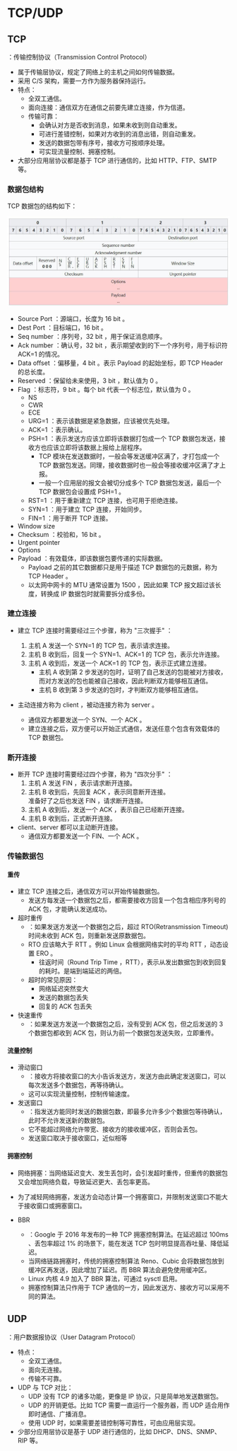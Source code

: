 # TCP/UDP

## TCP

：传输控制协议（Transmission Control Protocol）
- 属于传输层协议，规定了网络上的主机之间如何传输数据。
- 采用 C/S 架构，需要一方作为服务器保持运行。
- 特点：
  - 全双工通信。
  - 面向连接：通信双方在通信之前要先建立连接，作为信道。
  - 传输可靠：
    - 会确认对方是否收到消息，如果未收到则自动重发。
    - 可进行差错控制，如果对方收到的消息出错，则自动重发。
    - 发送的数据包带有序号，接收方可按顺序处理。
    - 可实现流量控制、拥塞控制。
- 大部分应用层协议都是基于 TCP 进行通信的，比如 HTTP、FTP、SMTP 等。

### 数据包结构

TCP 数据包的结构如下：

![](./tcp.jpg)

- Source Port ：源端口，长度为 16 bit 。
- Dest Port ：目标端口，16 bit 。
- Seq number ：序列号，32 bit ，用于保证消息顺序。
- Ack number ：确认号，32 bit ，表示期望收到的下一个序列号，用于标识符 ACK=1 的情况。
- Data offset ：偏移量，4 bit 。表示 Payload 的起始坐标，即 TCP Header 的总长度。
- Reserved ：保留给未来使用，3 bit ，默认值为 0 。
- Flag ：标志符，9 bit 。每个 bit 代表一个标志位，默认值为 0 。
  - NS
  - CWR
  - ECE
  - URG=1 ：表示该数据是紧急数据，应该被优先处理。
  - ACK=1 ：表示确认。
  - PSH=1 ：表示发送方应该立即将该数据打包成一个 TCP 数据包发送，接收方也应该立即将该数据上报给上层程序。
    - TCP 模块在发送数据时，一般会等发送缓冲区满了，才打包成一个 TCP 数据包发送。同理，接收数据时也一般会等接收缓冲区满了才上报。
    - 一般一个应用层的报文会被切分成多个 TCP 数据包发送，最后一个 TCP 数据包会设置成 PSH=1 。
  - RST=1 ：用于重新建立 TCP 连接，也可用于拒绝连接。
  - SYN=1 ：用于建立 TCP 连接，开始同步。
  - FIN=1 ：用于断开 TCP 连接。
- Window size
- Checksum ：校验和，16 bit 。
- Urgent pointer
- Options
- Payload ：有效载体，即该数据包要传递的实际数据。
  - Payload 之前的其它数据都只是用于描述 TCP 数据包的元数据，称为 TCP Header 。
  - 以太网中网卡的 MTU 通常设置为 1500 ，因此如果 TCP 报文超过该长度，转换成 IP 数据包时就需要拆分成多份。

### 建立连接

- 建立 TCP 连接时需要经过三个步骤，称为 "三次握手" ：
  1. 主机 A 发送一个 SYN=1 的 TCP 包，表示请求连接。
  2. 主机 B 收到后，回复一个 SYN=1、ACK=1 的 TCP 包，表示允许连接。
  3. 主机 A 收到后，发送一个 ACK=1 的 TCP 包，表示正式建立连接。
      - 主机 A 收到第 2 步发送的包时，证明了自己发送的包能被对方接收，而对方发送的包也能被自己接收，因此判断双方能够相互通信。
      - 主机 B 收到第 3 步发送的包时，才判断双方能够相互通信。

- 主动连接方称为 client ，被动连接方称为 server 。
  - 通信双方都要发送一个 SYN、一个 ACK 。
  - 建立连接之后，双方便可以开始正式通信，发送任意个包含有效载体的 TCP 数据包。

### 断开连接

- 断开 TCP 连接时需要经过四个步骤，称为 "四次分手" ：
  1. 主机 A 发送 FIN ，表示请求断开连接。
  2. 主机 B 收到后，先回复 ACK ，表示同意断开连接。\
    准备好了之后也发送 FIN ，请求断开连接。
  3. 主机 A 收到后，发送一个 ACK ，表示自己已经断开连接。
  4. 主机 B 收到后，正式断开连接。
- client、server 都可以主动断开连接。
  - 通信双方都要发送一个 FIN、一个 ACK 。

### 传输数据包

#### 重传

- 建立 TCP 连接之后，通信双方可以开始传输数据包。
  - 发送方每发送一个数据包之后，都需要接收方回复一个包含相应序列号的 ACK 包，才能确认发送成功。
- 超时重传
  - ：如果发送方发送一个数据包之后，超过 RTO(Retransmission Timeout) 时间未收到 ACK 包，则重新发送原数据包。
  - RTO 应该略大于 RTT 。例如 Linux 会根据网络实时的平均 RTT ，动态设置 ERO 。
    - 往返时间（Round Trip Time ，RTT），表示从发出数据包到收到回复的耗时。是端到端延迟的两倍。
  - 超时的常见原因：
    - 网络延迟突然变大
    - 发送的数据包丢失
    - 回复的 ACK 包丢失
- 快速重传
  - ：如果发送方发送一个数据包之后，没有受到 ACK 包，但之后发送的 3 个数据包都收到 ACK 包，则认为前一个数据包发送失败，立即重传。

#### 流量控制

- 滑动窗口
  - ：接收方将接收窗口的大小告诉发送方，发送方由此确定发送窗口，可以每次发送多个数据包，再等待确认。
  - 这可以实现流量控制，控制传输速度。
- 发送窗口
  - ：指发送方能同时发送的数据包数，即最多允许多少个数据包等待确认，此时不允许发送新的数据包。
  - 它不能超过网络允许带宽、接收方的接收缓冲区，否则会丢包。
  - 发送窗口取决于接收窗口，近似相等

#### 拥塞控制

- 网络拥塞：当网络延迟变大、发生丢包时，会引发超时重传，但重传的数据包又会增加网络负载，导致延迟更大、丢包率更高。
- 为了减轻网络拥塞，发送方会动态计算一个拥塞窗口，并限制发送窗口不能大于接收窗口或拥塞窗口。

- BBR
  - ：Google 于 2016 年发布的一种 TCP 拥塞控制算法。在延迟超过 100ms 、丢包率超过 1% 的场景下，能在发送 TCP 包时明显提高吞吐量、降低延迟。
  - 当网络链路拥塞时，传统的拥塞控制算法 Reno、Cubic 会将数据包放到缓冲区再发送，因此增加了延迟。而 BBR 算法会避免使用缓冲区。
  - Linux 内核 4.9 加入了 BBR 算法，可通过 sysctl 启用。
  - 拥塞控制算法只作用于 TCP 通信的一方，因此发送方、接收方可以采用不同的算法。

## UDP

：用户数据报协议（User Datagram Protocol）
- 特点：
  - 全双工通信。
  - 面向无连接。
  - 传输不可靠。
- UDP 与 TCP 对比：
  - UDP 没有 TCP 的诸多功能，更像是 IP 协议，只是简单地发送数据包。
  - UDP 的开销更低。比如 TCP 需要一直运行一个服务器，而 UDP 适合用作即时通信、广播消息。
  - 使用 UDP 时，如果需要差错控制等可靠性，可由应用层实现。
- 少部分应用层协议是基于 UDP 进行通信的，比如 DHCP、DNS、SNMP、RIP 等。
